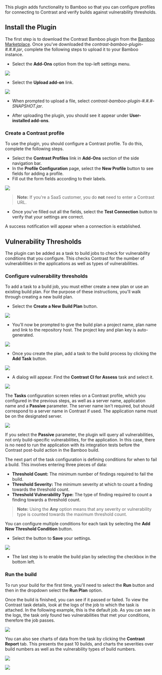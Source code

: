 <!--
title: "Contrast Bamboo Plugin"
description: "Bamboo build plugin using the Contrast Java SDK"
tags: "tools Bamboo SDK Integration Java Continuous Integration"
-->

This plugin adds functionality to Bamboo so that you can configure profiles for connecting to Contrast and verify builds against vulnerability thresholds.

## Install the Plugin

The first step is to download the Contrast Bamboo plugin from the [Bamboo Marketplace](https://marketplace.atlassian.com/apps/1219111/contrast-security-for-bamboo?hosting=server&tab=overview). Once you've downloaded the *contrast-bamboo-plugin-#.#.#.jar*, complete the following steps to upload it to your Bamboo instance. 

* Select the **Add-Ons** option from the top-left settings menu.

<a href="assets/images/Bamboo_Add_On_Option.png" rel="lightbox" title="Navigating to add-ons in Bamboo"><img class="thumbnail" src="assets/images/Bamboo_Add_On_Option.png"/></a>

* Select the **Upload add-on** link.

<a href="assets/images/Bamboo_Plugin_Uploaded.png" rel="lightbox" title="Successfully uploaded add-on"><img class="thumbnail" src="assets/images/Bamboo_Plugin_Uploaded.png"/></a>

* When prompted to upload a file, select *contrast-bamboo-plugin-#.#.#-SNAPSHOT.jar*.

* After uploading the plugin, you should see it appear under **User-installed add-ons**.

### Create a Contrast profile

To use the plugin, you should configure a Contrast profile. To do this, complete the following steps. 

* Select the **Contrast Profiles** link in **Add-Ons** section of the side navigation bar. 
* In the **Profile Configuration** page, select the **New Profile** button to see fields for adding a profile. 
* Fill out the form fields according to their labels.

<a href="assets/images/Bamboo_Add_Profile_Success.png" rel="lightbox" title="Successful configuration"><img class="thumbnail" src="assets/images/Bamboo_Add_Profile_Success.png"/></a>

>**Note:** If you're a SaaS customer, you do **not** need to enter a Contrast URL. 

* Once you've filled out all the fields, select the **Test Connection** button to verify that your settings are correct. 

A success notification will appear when a connection is established. 

## Vulnerability Thresholds

The plugin can be added as a task to build jobs to check for vulnerability conditions that you configure. This checks Contrast for the number of vulnerabilities in the applications as well as types of vulnerabilities.

### Configure vulnerability thresholds

To add a task to a build job, you must either create a new plan or use an existing build plan. For the purpose of these instructions, you'll walk through creating a new build plan.

* Select the **Create a New Build Plan** button.

<a href="assets/images/Bamboo_Create_New_Build_Plan.png" rel="lightbox" title="Create a new build plan"><img class="thumbnail" src="assets/images/Bamboo_Create_New_Build_Plan.png"/></a>

* You'll now be prompted to give the build plan a project name, plan name and link to the repository host. The project key and plan key is auto-generated.

<a href="assets/images/Bamboo_Configure_Build_Plan.png" rel="lightbox" title="Configure the build plan"><img class="thumbnail" src="assets/images/Bamboo_Configure_Build_Plan.png"/></a>

* Once you create the plan, add a task to the build process by clicking the **Add Task** button.

<a href="assets/images/Bamboo_Add_First_Task.png" rel="lightbox" title="Add Contrast task"><img class="thumbnail" src="assets/images/Bamboo_Add_First_Task.png"/></a>

* A dialog will appear. Find the **Contrast CI for Assess** task and select it.

<a href="assets/images/Bamboo_Add_Contrast_Task.png" rel="lightbox" title="Vulnerability threshold task"><img class="thumbnail" src="assets/images/Bamboo_Add_Contrast_Task.png"/></a>

The **Tasks** configuration screen relies on a Contrast profile, which you configured in the previous steps, as well as a server name, application name and a **Passive** parameter. The server name isn't required, but should correspond to a server name in Contrast if used. The application name must be on the designated server. 

<a href="assets/images/Bamboo_Task_Definition.png" rel="lightbox" title="Configuring the task"><img class="thumbnail" src="assets/images/Bamboo_Task_Definition.png"/></a>

If you select the **Passive** parameter, the plugin will query all vulnerabilities, not only build-specific vulnerabilities, for the application. In this case, there is no need to run the application with its integration tests before the Contrast post-build action in the Bamboo build.

The next part of the task configuration is defining conditions for when to fail a build. This involves entering three pieces of data:

* **Threshold Count:** The minimum number of findings required to fail the build.
* **Threshold Severity:** The minimum severity at which to count a finding towards the threshold count.
* **Threshold Vulnerability Type:** The type of finding required to count a finding towards a threshold count.

>**Note:** Using the **Any** option means that any severity or vulnerability type is counted towards the maximum threshold count.

You can configure multiple conditions for each task by selecting the **Add New Threshold Condition** button.

* Select the button to **Save** your settings. 

<a href="assets/images/Bamboo_Enable_Plan.png" rel="lightbox" title="Enable build plan"><img class="thumbnail" src="assets/images/Bamboo_Enable_Plan.png"/></a>

* The last step is to enable the build plan by selecting the checkbox in the bottom left.

### Run the build

To run your build for the first time, you'll need to select the **Run** button and then in the dropdown select the **Run Plan** option.

Once the build is finished, you can see if it passed or failed. To view the Contrast task details, look at the logs of the job to which the task is attached. In the following example, this is the default job. As you can see in the logs, the task only found two vulnerabilities that met your conditions, therefore the job passes.

<a href="assets/images/Bamboo_Result_Logs.png" rel="lightbox" title="Bamboo build logs"><img class="thumbnail" src="assets/images/Bamboo_Result_Logs.png"/></a>

You can also see charts of data from the task by clicking the **Contrast Report** tab. This presents the past 10 builds, and charts the severities over build numbers as well as the vulnerability types of build numbers.

<a href="assets/images/Bamboo_Chart_Severity_Trend2.png" rel="lightbox" title="Bamboo severity chart"><img class="thumbnail" src="assets/images/Bamboo_Chart_Severity_Trend2.png"/></a>

<a href="assets/images/Bamboo_Chart_Vulnerability_Trend2.png" rel="lightbox" title="Bamboo vulnerability chart"><img class="thumbnail" src="assets/images/Bamboo_Chart_Vulnerability_Trend2.png"/></a>

